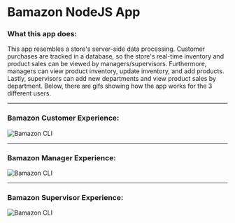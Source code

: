 # Bamazon NodeJS App

### What this app does:
This app resembles a store's server-side data processing. Customer purchases are tracked in a database, so the store's real-time inventory and product sales can be viewed by managers/supervisors. Furthermore, managers can view product inventory, update inventory, and add products. Lastly, supervisors can add new departments and view product sales by department. Below, there are gifs showing how the app works for the 3 different users.

------------

### Bamazon Customer Experience: 
![Bamazon CLI](./images/bamazon-customer.gif)

---------


### Bamazon Manager Experience: 
![Bamazon CLI](./images/bamazon-manager.gif)

---------


### Bamazon Supervisor Experience: 
![Bamazon CLI](./images/bamazon-supervisor.gif)